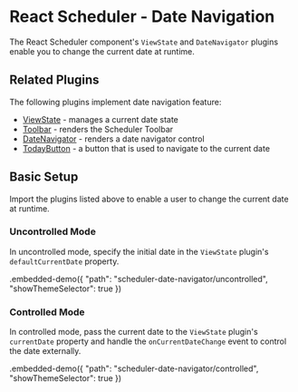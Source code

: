 # React Scheduler - Date Navigation

The React Scheduler component's `ViewState` and `DateNavigator` plugins enable you to change the current date at runtime.

## Related Plugins

The following plugins implement date navigation feature:

- [ViewState](../reference/view-state.md) - manages a current date state
- [Toolbar](../reference/toolbar.md) - renders the Scheduler Toolbar
- [DateNavigator](../reference/date-navigator.md) - renders a date navigator control
- [TodayButton](../reference/today-button.md) - a button that is used to navigate to the current date

## Basic Setup

Import the plugins listed above to enable a user to change the current date at runtime.

### Uncontrolled Mode

In uncontrolled mode, specify the initial date in the `ViewState` plugin's `defaultCurrentDate` property.

.embedded-demo({ "path": "scheduler-date-navigator/uncontrolled", "showThemeSelector": true })

### Controlled Mode

In controlled mode, pass the current date to the `ViewState` plugin's `currentDate` property and handle the `onCurrentDateChange` event to control the date externally.

.embedded-demo({ "path": "scheduler-date-navigator/controlled", "showThemeSelector": true })
